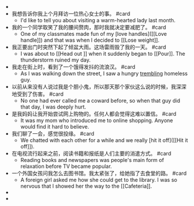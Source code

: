-
- 我想告诉你我上个月拜访一位热心女士的事。 #card
	- I'd like to tell you about visiting a warm-hearted lady last month.
- 我的一个同学取笑了我的腰间赘肉，那时我就决定要减肥了。 #card
	- One of my classmates made fun of my [love handles]([[Love handle]]) and that was when I decided to [[Lose weight]].
- 我正要出门时突然下起了倾盆大雨。这场雷雨毁了我的一天。 #card
	- I was about to [[Head out ]] when it suddenly began to [[Pour]]. The thunderstorm ruined my day.
- 我走在街上时，看到了一个饿得发抖的流浪汉。 #card
	- As I was walking down the street, I saw a hungry [trembling]([[Tremble]]) homeless guy.
- 以前从来没有人说过我是个胆小鬼，所以那天那个家伙这么说的时候，我深深地受到了伤害。 #card
	- No one had ever called me a coward before, so when that guy did that day, I was deeply hurt.
- 是我妈妈让我开始尝试网上购物的。任何人都会觉得这难以置信。 #card
	- It was my mom who introduced me to online shopping. Anyone would find it hard to believe.
- 我们聊了一会，感觉很投缘。 #card
	- We chatted with each other for a while and we really [hit it off]([[Hit it off]]).
- 在电视流行起来之前，阅读书籍和报纸是人们主要的消遣方式。 #card
	- Reading books and newspapers was people's main form of relaxation before TV became popular.
- 一个外国女孩问我怎么去图书馆。我太紧张了，给她指了去食堂的路。 #card
	- A foreign girl asked me how she could get to the library. I was so nervous that I showed her the way to the [[Cafeteria]].
-
-